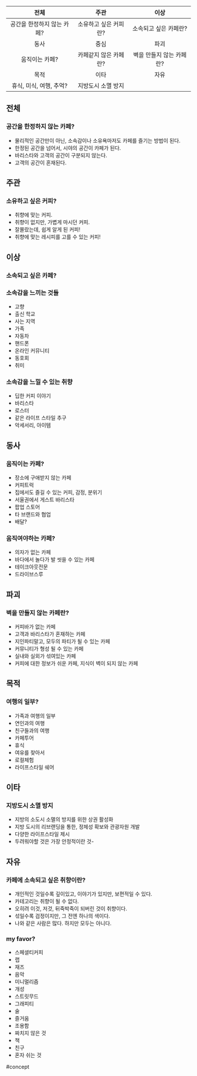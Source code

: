

|       전체        |      주관      |       이상       |
| :-------------: | :----------: | :------------: |
| 공간을 한정하지 않는 카페? | 소유하고 싶은 커피란? |  소속되고 싶은 카페란?  |
|       동사        |      중심      |       파괴       |
|    움직이는 카페?     | 카페같지 않은 카페란? | 벽을 만들지 않는 카페란? |
|       목적        |      이타      |       자유       |
| 휴식, 미식, 여행, 추억? |  지방도시 소멸 방지  |                |

## 전체
### 공간을 한정하지 않는 카페?
- 물리적인 공간만이 아닌, 소속감이나 소유욕마저도 카페를 즐기는 방법이 된다.
- 한정된 공간을 넘어서, 시야의 공간이 카페가 된다.
- 바리스타와 고객의 공간이 구분되지 않는다.
- 고객의 공간이 혼재된다.

## 주관
### 소유하고 싶은 커피?
 - 취향에 맞는 커피.
 - 취향이 없지만, 가볍게 마시던 커피.
 - 잘몰랐는데, 쉽게 알게 된 커피!
 - 취향에 맞는 레시피를 고를 수 있는 커피!

## 이상
### 소속되고 싶은 카페?
### 소속감을 느끼는 것들
- 고향
- 출신 학교
- 사는 지역
- 가족
- 자동차
- 핸드폰
- 온라인 커뮤니티
- 동호회
- 취미
### 소속감을 느낄 수 있는 취향
- 딥한 커피 이야기
- 바리스타
- 로스터
- 같은 라이프 스타일 추구
- 악세서리, 아이템 

## 동사
### 움직이는 카페?
- 장소에 구애받지 않는 카페
- 커피트럭
- 집에서도 즐길 수 있는 커피, 감정, 분위기
- 서울권에서 게스트 바리스타
- 팝업 스토어
- 타 브랜드와 협업
- 배달?
### 움직여야하는 카페?
- 의자가 없는 카페
- 바다에서 놀다가 발 씻을 수 있는 카페
- 테이크아웃전문
- 드라이브스루

## 파괴
### 벽을 만들지 않는 카페란?
- 커피바가 없는 카페
- 고객과 바리스타가 혼재하는 카페
- 지인파티말고, 모두의 파티가 될 수 있는 카페
- 커뮤니티가 형성 될 수 있는 카페
- 실내와 실외가 섞여있는 카페
- 커피에 대한 정보가 쉬운 카페, 지식이 벽이 되지 않는 카페

## 목적
### 여행의 일부? 
- 가족과 여행의 일부
- 연인과의 여행
- 친구들과의 여행
- 카페투어
- 휴식
- 여유를 찾아서
- 로컬체험
- 라이프스타일 쉐어

## 이타
### 지방도시 소멸 방지
- 지방의 소도시 소멸의 방지를 위한 상권 활성화
- 지방 도시의 리브랜딩을 통한, 정체성 확보와 관광자원 개발
- 다양한 라이프스타일 제시
- 두려워야할 것은 가장 안정적이란 것-

## 자유

### 카페에 소속되고 싶은 취향이란?
- 개인적인 것일수록 깊이있고, 이야기가 있지만, 보편적일 수 있다.
- 카테고리는 취향이 될 수 없다.
- 오히려 이것, 저것, 뒤죽박죽이 되버린 것이 취향이다.
- 섞일수록 검정이지만, 그 전엔 하나의 색이다.
- 나와 같은 사람은 많다. 하지만 모두는 아니다.

### my favor?
- 스페셜티커피
- 랩
- 재즈
- 음악
- 미니멀리즘
- 개성
- 스트릿무드
- 그래피티
- 술
- 즐거움
- 조용함
- 짜치지 않은 것
- 책
- 친구
- 혼자 쉬는 것




#concept 